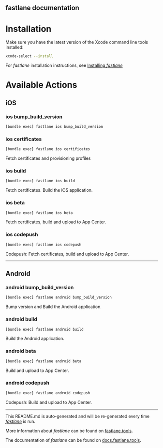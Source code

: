 fastlane documentation
----

# Installation

Make sure you have the latest version of the Xcode command line tools installed:

```sh
xcode-select --install
```

For _fastlane_ installation instructions, see [Installing _fastlane_](https://docs.fastlane.tools/#installing-fastlane)

# Available Actions

## iOS

### ios bump_build_version

```sh
[bundle exec] fastlane ios bump_build_version
```



### ios certificates

```sh
[bundle exec] fastlane ios certificates
```

Fetch certificates and provisioning profiles

### ios build

```sh
[bundle exec] fastlane ios build
```

Fetch certificates. Build the iOS application.

### ios beta

```sh
[bundle exec] fastlane ios beta
```

Fetch certificates, build and upload to App Center.

### ios codepush

```sh
[bundle exec] fastlane ios codepush
```

Codepush: Fetch certificates, build and upload to App Center.

----


## Android

### android bump_build_version

```sh
[bundle exec] fastlane android bump_build_version
```

Bump version and Build the Android application.

### android build

```sh
[bundle exec] fastlane android build
```

Build the Android application.

### android beta

```sh
[bundle exec] fastlane android beta
```

Build and upload to App Center.

### android codepush

```sh
[bundle exec] fastlane android codepush
```

Codepush: Build and upload to App Center.

----

This README.md is auto-generated and will be re-generated every time [_fastlane_](https://fastlane.tools) is run.

More information about _fastlane_ can be found on [fastlane.tools](https://fastlane.tools).

The documentation of _fastlane_ can be found on [docs.fastlane.tools](https://docs.fastlane.tools).
